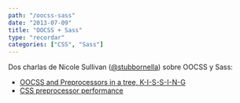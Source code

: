 ```yaml
---
path: "/oocss-sass"
date: "2013-07-09"
title: "OOCSS + Sass"
type: "recordar"
categories: ["CSS", "Sass"]
---
```


Dos charlas de Nicole Sullivan ([@stubbornella](https://twitter.com/stubbornella)) sobre OOCSS y Sass:

* [OOCSS and Preprocessors in a tree, K-I-S-S-I-N-G](http://youtu.be/GhX8iPcDSsI)
* [CSS preprocessor performance](http://youtu.be/0NDyopLKE1w)